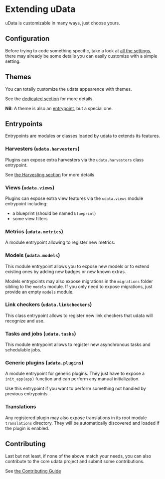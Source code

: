 # Extending uData

uData is customizable in many ways, just choose yours.

## Configuration

Before trying to code something specific, take a look at [all the settings](adapting-settings.md),
there may already be some details you can easily customize with a simple setting.

## Themes

You can totally customize the udata appearence with themes.

See the [dedicated section](creating-theme.md) for more details.

**NB**: A theme is also an [entrypoint](#entrypoints), but a special one.

## Entrypoints

Entrypoints are modules or classes loaded by udata to extends its features.

### Harvesters (`udata.harvesters`)

Plugins can expose extra harvesters via the `udata.harvesters` class entrypoint.

See [the Harvesting section](harvesting.md#custom) for more details

### Views (`udata.views`)

Plugins can expose extra view features via the `udata.views` module entrypoint including:

- a blueprint (should be named `blueprint`)
- some view filters

### Metrics (`udata.metrics`)

A module entrypoint allowing to register new metrics.

### Models (`udata.models`)

This module entrypoint allows you to expose new models or to extend existing ones by adding new badges or new known extras.

Models entrypoints may also expose migrations in the `migrations` folder sibling to the `models` module.
If you only need to expose migrations, just provide an empty `models` module.

### Link checkers (`udata.linkcheckers`)

This class entrypoint allows to register new link checkers that udata will recognize and use.

### Tasks and jobs (`udata.tasks`)

This module entrypoint allows to register new asynchronous tasks and schedulable jobs.

### Generic plugins (`udata.plugins`)

A module entrypoint for generic plugins. They just have to expose a `init_app(app)` function
and can perform any manual initialization.

Use this entrypoint if you want to perform something not handled by previous entrypoints.

### Translations

Any registered plugin may also expose translations in its root module `translations` directory.
They will be automatically discovered and loaded if the plugin is enabled.

## Contributing

Last but not least, if none of the above match your needs,
you can also contribute to the core udata project and submit some contributions.

See [the Contributing Guide](contributing-guide)
